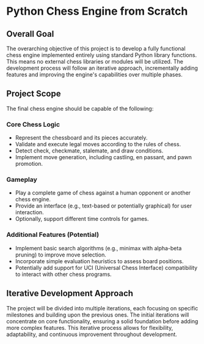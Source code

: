 # Python Chess Engine from Scratch

## Overall Goal

The overarching objective of this project is to develop a fully functional chess engine implemented entirely using standard Python library functions. This means no external chess libraries or modules will be utilized. The development process will follow an iterative approach, incrementally adding features and improving the engine's capabilities over multiple phases.

## Project Scope

The final chess engine should be capable of the following:

### Core Chess Logic

- Represent the chessboard and its pieces accurately.
- Validate and execute legal moves according to the rules of chess.
- Detect check, checkmate, stalemate, and draw conditions.
- Implement move generation, including castling, en passant, and pawn promotion.

### Gameplay

- Play a complete game of chess against a human opponent or another chess engine.
- Provide an interface (e.g., text-based or potentially graphical) for user interaction.
- Optionally, support different time controls for games.

### Additional Features (Potential)

- Implement basic search algorithms (e.g., minimax with alpha-beta pruning) to improve move selection.
- Incorporate simple evaluation heuristics to assess board positions.
- Potentially add support for UCI (Universal Chess Interface) compatibility to interact with other chess programs.

## Iterative Development Approach

The project will be divided into multiple iterations, each focusing on specific milestones and building upon the previous ones. The initial iterations will concentrate on core functionality, ensuring a solid foundation before adding more complex features. This iterative process allows for flexibility, adaptability, and continuous improvement throughout development.

